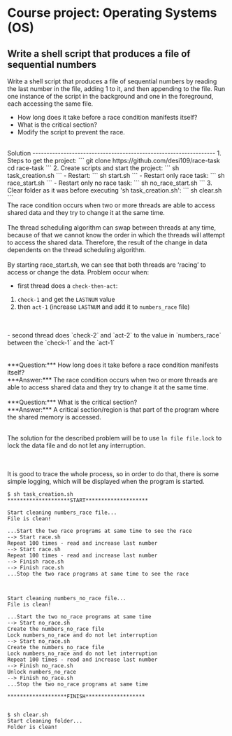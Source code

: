  
 Course project: Operating Systems (OS)
 ===============
 
 
 Write a shell script that produces a file of sequential numbers
-----------------------------------------------------------------
Write a shell script that produces a file of sequential numbers by reading 
the last number in the file, adding 1 to it, and then appending to the file. 
Run one instance of the script in the background and one in the foreground, 
each accessing the same file. 
 - How long does it take before a race condition manifests itself? 
 - What is the critical section? 
 - Modify the script to prevent the race. 
   


<br>
Solution
-----------------------------------------------------------------
1. Steps to get the project:
```
git clone https://github.com/desi109/race-task
cd race-task
```
2. Create scripts and start the project:
```
sh task_creation.sh
```
 - Restart:  
 ``` 
 sh start.sh 
 ```
 - Restart only race task:   
 ```
 sh race_start.sh
 ```
 - Restart only no race task:   
 ```
 sh no_race_start.sh
 ```
3. Clear folder as it was before executing 'sh task_creation.sh':
```
sh clear.sh
```

<br>
The race condition occurs when two or more threads are able to access shared data and they try to change it at the same time. 
<br>
<br>
The thread scheduling algorithm can swap between threads at any time, because of that we cannot know the order in which the threads will attempt to access the shared data. Therefore, the result of the change in data dependents on the thread scheduling algorithm.
<br>
<br>
By starting race_start.sh, we can see that both threads are ‘racing’ to access or change the data. Problem occur when:

- first thread does a `check-then-act`:
1. `check-1` and get  the `LASTNUM` value
2. then `act-1` (increase `LASTNUM` and add it to `numbers_race` file)
<br>
<br>
- second thread does `check-2` and `act-2` to the value in `numbers_race` between the `check-1` and the `act-1` 
<br>
<br>
<br>
***Question:***  How long does it take before a race condition manifests itself?<br>
***Answer:***  The race condition occurs when two or more threads are able to access shared data and they try to change it at the same time. 
<br>
<br>
***Question:***  What is the critical section?<br>
***Answer:*** A critical section/region is that part of the program where the shared  memory is accessed.

<br>
<br>

The solution for the described problem will be to use 
`ln file file.lock` to lock the data file and do not let any interruption.

<br>
<br>
It is good to trace the whole process, so in order to do that, there is some simple logging, which will be displayed when the program is started.

```
$ sh task_creation.sh 
********************START********************

Start cleaning numbers_race file...
File is clean!

...Start the two race programs at same time to see the race
--> Start race.sh
Repeat 100 times - read and increase last number
--> Start race.sh
Repeat 100 times - read and increase last number
--> Finish race.sh
--> Finish race.sh
...Stop the two race programs at same time to see the race



Start cleaning numbers_no_race file...
File is clean!

...Start the two no_race programs at same time
--> Start no_race.sh
Create the numbers_no_race file
Lock numbers_no_race and do not let interruption
--> Start no_race.sh
Create the numbers_no_race file
Lock numbers_no_race and do not let interruption
Repeat 100 times - read and increase last number
--> Finish no_race.sh
Unlock numbers_no_race
--> Finish no_race.sh
...Stop the two no_race programs at same time

*******************FINISH*******************


$ sh clear.sh 
Start cleaning folder...
Folder is clean!

```